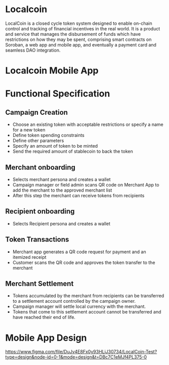 # Localcoin

LocalCoin is a closed cycle token system designed to enable on-chain control and tracking of financial incentives in the real world. It is a product and service that manages the disbursement of funds which have restrictions on how they may be spent, comprising smart contracts on Soroban, a web app and mobile app, and eventually a payment card and seamless DAO integration.

# Localcoin Mobile App

# Functional Specification

## Campaign Creation

- Choose an existing token with acceptable restrictions or specify a name for a new token
- Define token spending constraints
- Define other parameters
- Specify an amount of token to be minted
- Send the required amount of stablecoin to back the token

## Merchant onboarding

- Selects merchant persona and creates a wallet
- Campaign manager or field admin scans QR code on Merchant App to add the merchant to the approved merchant list
- After this step the merchant can receive tokens from recipients

## Recipient onboarding

- Selects Recipient persona and creates a wallet

## Token Transactions

- Merchant app generates a QR code request for payment and an itemized receipt
- Customer scans the QR code and approves the token transfer to the merchant

## Merchant Settlement

- Tokens accumulated by the merchant from recipients can be transferred to a settlement account controlled by the campaign owner.
- Campaign manager will settle local currency with the merchant.
- Tokens that come to this settlement account cannot be transferred and have reached their end of life.

 # Mobile App Design

 https://www.figma.com/file/DuJv4E8Fx0y93HLiJ30734/LocalCoin-Test?type=design&node-id=0-1&mode=design&t=DBc7C1eMJf4PL375-0
